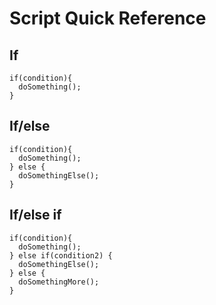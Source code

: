 # Script Quick Reference

## If
```
if(condition){
  doSomething();
}
```

## If/else
```
if(condition){
  doSomething();
} else {
  doSomethingElse();
}
```

## If/else if
```
if(condition){
  doSomething();
} else if(condition2) {
  doSomethingElse();
} else {
  doSomethingMore();
}
```




